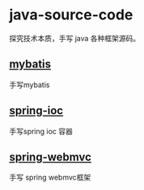 # java-source-code
探究技术本质，手写 java 各种框架源码。
## [mybatis](https://github.com/telzhou618/java-source-code/tree/main/mybatis)
手写mybatis
## [spring-ioc](https://github.com/telzhou618/java-source-code/tree/main/spring-ioc)
手写spring ioc 容器
## [spring-webmvc](https://github.com/telzhou618/java-source-code/tree/main/spring-webmvc) 
手写 spring webmvc框架
